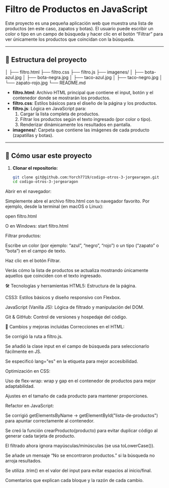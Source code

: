# Filtro de Productos en JavaScript

Este proyecto es una pequeña aplicación web que muestra una lista de productos (en este caso, zapatos y botas). El usuario puede escribir un color o tipo en un campo de búsqueda y hacer clic en el botón “Filtrar” para ver únicamente los productos que coincidan con la búsqueda.

---

## 📁 Estructura del proyecto
│
├── filtro.html
├── filtro.css
├── filtro.js
├── imagenes/
│ ├── bota-azul.jpg
│ ├── bota-negra.jpg
│ ├── taco-azul.jpg
│ ├── taco-negro.jpg
│ └── zapato-rojo.jpg
└── README.md


- **filtro.html**: Archivo HTML principal que contiene el input, botón y el contenedor donde se mostrarán los productos.
- **filtro.css**: Estilos básicos para el diseño de la página y los productos.
- **filtro.js**: Lógica en JavaScript para:
  1. Cargar la lista completa de productos.
  2. Filtrar los productos según el texto ingresado (por color o tipo).
  3. Renderizar dinámicamente los resultados en pantalla.
- **imagenes/**: Carpeta que contiene las imágenes de cada producto (zapatillas y botas).

---

## 🚀 Cómo usar este proyecto

1. **Clonar el repositorio:**
   ```bash
   git clone git@github.com:Yorch7719/codigo-otros-3-jorgearagon.git
   cd codigo-otros-3-jorgearagon

Abrir en el navegador:

Simplemente abre el archivo filtro.html con tu navegador favorito.
Por ejemplo, desde la terminal (en macOS o Linux):

open filtro.html

O en Windows:
start filtro.html

Filtrar productos:

Escribe un color (por ejemplo: “azul”, “negro”, “rojo”) o un tipo (“zapato” o “bota”) en el campo de texto.

Haz clic en el botón Filtrar.

Verás cómo la lista de productos se actualiza mostrando únicamente aquellos que coinciden con el texto ingresado.

🛠️ Tecnologías y herramientas
HTML5: Estructura de la página.

CSS3: Estilos básicos y diseño responsivo con Flexbox.

JavaScript (Vanilla JS): Lógica de filtrado y manipulación del DOM.

Git & GitHub: Control de versiones y hospedaje del código.

📝 Cambios y mejoras incluidas
Correcciones en el HTML:

Se corrigió la ruta a filtro.js.

Se añadió la clase input en el campo de búsqueda para seleccionarlo fácilmente en JS.

Se especificó lang="es" en la etiqueta <html> para mejor accesibilidad.

Optimización en CSS:

Uso de flex-wrap: wrap y gap en el contenedor de productos para mejor adaptabilidad.

Ajustes en el tamaño de cada producto para mantener proporciones.

Refactor en JavaScript:

Se corrigió getElementsByName → getElementById("lista-de-productos") para apuntar correctamente al contenedor.

Se creó la función crearProducto(producto) para evitar duplicar código al generar cada tarjeta de producto.

El filtrado ahora ignora mayúsculas/minúsculas (se usa toLowerCase()).

Se añade un mensaje “No se encontraron productos.” si la búsqueda no arroja resultados.

Se utiliza .trim() en el valor del input para evitar espacios al inicio/final.

Comentarios que explican cada bloque y la razón de cada cambio.
